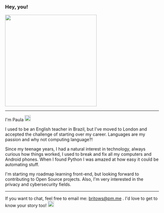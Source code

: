 ### Hey, you!

<img src="https://media.giphy.com/media/EU1obAC38GuWI/giphy.gif" width="300px">

---

I'm Paula <img src="https://user-images.githubusercontent.com/30466903/116768585-18b69f00-aa27-11eb-9557-8a88f0c0a5fd.png" width="20px">

I used to be an English teacher in Brazil, but I've moved to London and accepted the challenge of starting over my career.
Languages are my passion and why not computing language?!

Since my teenage years, I had a natural interest in technology, always curious how things worked, I used to break and fix all my computers and Android phones.
When I found Python I was amazed at how easy it could be automating stuff.

I'm starting my roadmap learning front-end, but looking forward to contributing to Open Source projects.
Also, I'm very interested in the privacy and cybersecurity fields.

---

If you want to chat, feel free to email me: britows@pm.me .
I'd love to get to know your story too! <img src="https://emojipedia-us.s3.dualstack.us-west-1.amazonaws.com/thumbs/240/microsoft/209/hot-beverage_2615.png" width="20px">

